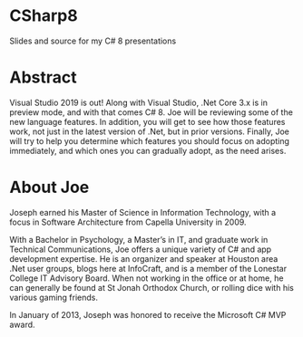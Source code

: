 # CSharp8
Slides and source for my C# 8 presentations

# Abstract

Visual Studio 2019 is out! Along with Visual Studio, 
.Net Core 3.x is in preview mode, and with that comes C# 8. 
Joe will be reviewing some of the new language features. In addition, 
you will get to see how those features work, not just in the latest 
version of .Net, but in prior versions. Finally, Joe will try 
to help you determine which features you should focus on adopting 
immediately, and which ones you can gradually adopt, 
as the need arises.

# About Joe

Joseph earned his Master of Science in Information Technology, with 
a focus in Software Architecture from Capella University in 2009.

With a Bachelor in Psychology, a Master’s in IT, and graduate work 
in Technical Communications, Joe offers a unique variety of C# and 
app development expertise. He is an organizer and speaker at 
Houston area .Net user groups, blogs here at InfoCraft, and is a 
member of the Lonestar College IT Advisory Board. When not working 
in the office or at home, he can generally be found at 
St Jonah Orthodox Church, or rolling dice with his various gaming friends.

In January of 2013, Joseph was honored to receive the Microsoft C# MVP award.
